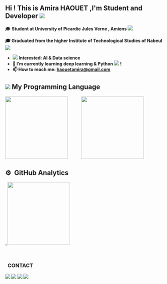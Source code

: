 ## Hi ! This is Amira HAOUET ,I'm Student and Developer <img src="https://img.icons8.com/color-glass/30/000000/developer.png"/> 


🎓 <b> Student at University of Picardie Jules Verne , Amiens <img src="https://img.icons8.com/color/25/000000/france-circular.png"/>

🎓 <b> Graduated from the higher Institute of Technological Studies of Nabeul <img src="https://img.icons8.com/color/25/000000/tunisia-circular.png"/>

- <img src="https://img.icons8.com/external-victoruler-flat-victoruler/25/000000/external-interest-business-and-finance-victoruler-flat-victoruler.png"/> Interested: AI & Data science
- 🌱 I’m currently learning deep learning & Python <img src="https://img.icons8.com/color/30/000000/python--v2.png"/> ! 
- 📫 How to reach me: haouetamira@gmail.com

  
  
  
 ## <img src="https://img.icons8.com/external-icongeek26-outline-colour-icongeek26/30/000000/external-tools-carpentry-icongeek26-outline-colour-icongeek26.png"/>   My Programming Language

  <p> 
  
    
 <img height="200" src="https://github-readme-stats.vercel.app/api/top-langs/?username=amira-haouet&langs_count=8&layout=compact&hide=Makefile,Less,Twig,SCSS,ruby,shell,SWIFT,objective-c,kotlin,css,purebasic&theme=nightowl&show_icons=true&count_private=true">  &nbsp; &nbsp; &nbsp; &nbsp;&nbsp;&nbsp;&nbsp;&nbsp; 
  <img height="200" src="https://github-readme-stats-eight-theta.vercel.app/api/top-langs/?username=amira-haouet&layout=compact&langs_count=10&hide=Makefile,Twig&theme=nightowl&show_icons=true&count_private=true"/>



</p>




 ## ⚙️ &nbsp;GitHub Analytics

<p align="left">
<a href="https://github.com/amira-haouet">
  
  &nbsp; <img height="200" src="https://github-readme-stats-eight-theta.vercel.app/api?username=amira-haouet&show_icons=true&theme=nightowl&include_all_commits=true&count_private=true"/>    
</a> 
</p>

  
  <br> 
   
   
     
   


  
### 


   
 ### &nbsp; CONTACT 
   
[<img src="https://img.icons8.com/color/30/4a90e2/linkedin.png"/>][linkedin]
[<img src="https://img.icons8.com/fluency/30/4a90e2/twitter.png"/>][twitter]
[<img src="https://img.icons8.com/ios-filled/30/4a90e2/facebook-circled.png"/>][facebook]
[<img src="https://img.icons8.com/fluency/30/4a90e2/instagram-new.png"/>][instagram]


[twitter]: https://twitter.com/AmiraHaouet
[facebook]: https://www.facebook.com/htamira/
[instagram]: https://www.instagram.com/amirahaouet/
[linkedin]: https://www.linkedin.com/in/amira-haouet/



